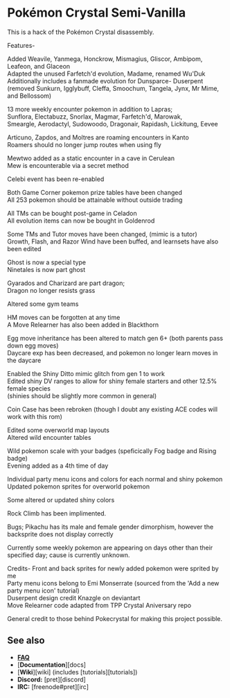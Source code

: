 # Pokémon Crystal Semi-Vanilla

This is a hack of the Pokémon Crystal disassembly.

Features-

Added Weavile, Yanmega, Honckrow, Mismagius, Gliscor, Ambipom, Leafeon, and Glaceon<br/>
Adapted the unused Farfetch'd evolution, Madame, renamed Wu'Duk<br/>
Additionally includes a fanmade evolution for Dunsparce- Duserpent<br/>
(removed Sunkurn, Igglybuff, Cleffa, Smoochum, Tangela, Jynx, Mr Mime, and Bellossom)

13 more weekly encounter pokemon in addition to Lapras;<br/>
Sunflora, Electabuzz, Snorlax, Magmar, Farfetch'd, Marowak,<br/>
Smeargle, Aerodactyl, Sudowoodo, Dragonair, Rapidash, Lickitung, Eevee

Articuno, Zapdos, and Moltres are roaming encounters in Kanto<br/>
Roamers should no longer jump routes when using fly

Mewtwo added as a static encounter in a cave in Cerulean<br/>
Mew is encounterable via a secret method

Celebi event has been re-enabled

Both Game Corner pokemon prize tables have been changed<br/>
All 253 pokemon should be attainable without outside trading

All TMs can be bought post-game in Celadon<br/>
All evolution items can now be bought in Goldenrod

Some TMs and Tutor moves have been changed, (mimic is a tutor)<br/>
Growth, Flash, and Razor Wind have been buffed, and learnsets have also been edited

Ghost is now a special type<br/>
Ninetales is now part ghost

Gyarados and Charizard are part dragon;<br/>
Dragon no longer resists grass

Altered some gym teams

HM moves can be forgotten at any time<br/>
A Move Relearner has also been added in Blackthorn

Egg move inheritance has been altered to match gen 6+ (both parents pass down egg moves)<br/>
Daycare exp has been decreased, and pokemon no longer learn moves in the daycare

Enabled the Shiny Ditto mimic glitch from gen 1 to work<br/>
Edited shiny DV ranges to allow for shiny female starters and other 12.5% female species<br/>
(shinies should be slightly more common in general)

Coin Case has been rebroken (though I doubt any existing ACE codes will work with this rom)

Edited some overworld map layouts<br/>
Altered wild encounter tables

Wild pokemon scale with your badges (speficically Fog badge and Rising badge)<br/>
Evening added as a 4th time of day

Individual party menu icons and colors for each normal and shiny pokemon<br/>
Updated pokemon sprites for overworld pokemon

Some altered or updated shiny colors

Rock Climb has been implimented.

Bugs;
Pikachu has its male and female gender dimorphism, however the backsprite does not display correctly

Currently some weekly pokemon are appearing on days other than their specified day; cause is currently unknown.

Credits-
Front and back sprites for newly added pokemon were sprited by me<br/>
Party menu icons belong to Emi Monserrate (sourced from the 'Add a new party menu icon' tutorial)<br/>
Duserpent design credit Knazgle on deviantart<br/>
Move Relearner code adapted from TPP Crystal Aniversary repo

General credit to those behind Pokecrystal for making this project possible.

## See also

- [**FAQ**](FAQ.md)
- [**Documentation**][docs]
- [**Wiki**][wiki] (includes [tutorials][tutorials])
- **Discord:** [pret][discord]
- **IRC:** [freenode#pret][irc]

